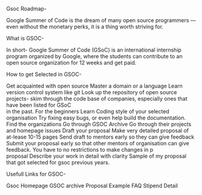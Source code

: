 Gsoc Roadmap-

 Google Summer of Code is the dream of many open source programmers — even without the monetary perks, it is a thing worth striving for.

What is GSOC-

 In short- Google Summer of Code (GSoC) is an international internship program organized by Google, where the students can contribute to an open source organization for 12 weeks and get paid.

How to get Selected in GSOC-


 Get acquainted with open source
 Master a domain or a language
 Learn version control system like git
 Look up the repository of open source projects- skim through the code base of companies, especially ones that have been listed for GSoC          
 in the past.
 For the beginners
 Learn Coding style of your selected organisation
 Try fixing easy bugs, or even help build the documentation.
 Find the organizations
 Go through GSOC Archive
 Go through their projects and homepage issues
 Draft your proposal
 Make very detailed proposal of at-lease 10-15 pages
 Send draft to mentors early so they can give feedback
 Submit your proposal early so that other mentors of organisation can give feedback. You have to no restrictions to make changes in     p          
proposal
 Describe your work in detail with clarity
 Sample of my proposal that got selected for gsoc previous years.


Usefull Links for GSOC-


Gsoc Homepage
GSOC archive
Proposal Example
FAQ
Stipend Detail